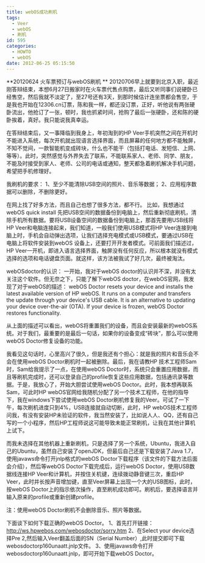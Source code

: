 ```yaml
---
title: webOS成功刷机
tags:
  - Veer
  - webOS
  - 刷机
id: 595
categories:
  - HOWTO
  - webOS
date: 2012-06-25 05:15:50
---
```


**20120624 火车票预订与webOS刷机
**
20120706早上就要到北京入职，最近刚答辩结束，本想6月27日搬家时在火车票代售点购票，最后又听同事们说硬卧已经售空，然后我就不淡定了，至27号还有3天，到那时候估计连坐票都会售空，于是我也开始在12306.cn订票，陈和我一样，都还没订票，正好，听他说有两张硬卧流出，他抢订了一张，顿时，我也抓紧时间，抢购了最后一张硬卧，还和陈的硬卧挨着，真好。我只能说我真幸运。

在答辩结束后，又一事降临到我身上，年初淘到的HP Veer手机突然之间在开机时不能进入系统，每次开机就出现语言选择界面，而且屏幕的任何地方都不能触屏，不知不觉间，一款智能机变成砖块，什么也不能干（包括打电话、发短信、上网、等等）。此时，突然感觉与外界失去了联系，不能联系家人、老师、同学、朋友，不能及时接受到家人、老师、公司的电话或通知，整天都急着刷机解决手机问题，希望把手机修理好。

我刷机的要求：
1、至少不能清除USB空间的照片、音乐等数据；
2、应用程序数据可以删除，不删除更好。

在网上找了好多方法，而且自己也想了很多方法，都不行。
比如，我想通过webOS quick install 先把USB空间的数据备份到电脑上，然后重新彻底刷机，清除手机所有数据。要将USB设备空间的数据备份到电脑上，那首先要用USB线将HP Veer和电脑连接起来，我们知道，一般我们使用USB模式将HP Veer连接到电脑上时，手机会自动弹出选项，让我们选择充电模式或USB模式，要通过USB在电脑上将软件安装到webOS 设备上，还要打开开发者模式。可前面我们描述过，HP Veer一开机，即进入语言选择界面，触屏没有任何反应，所以根本就没有模式选择的选项和电话键盘页面。就这样，该方法被我试了好几次，最终被淘汰。

webOSdoctor的认识：
一开始，我对于webOS doctor的认识并不深，并没有太关注这个软件。但无奈之下，只能了解下webOS doctor，在webOS官网，我发现了对于webOS的描述：
webOS Doctor resets your device and installs the latest available version of HP webOS. It runs on a computer and transfers the update through your device's USB cable. It is an alternative to updating your device over-the-air (OTA). If your device is frozen, webOS Doctor restores functionality.

从上面的描述可以看出，webOS将重置我们的设备，而且会安装最新的webOS系统。对于我们，最重要的是最后一句话，如果你的设备变成“砖块”，那么可以使用webOS Doctor修复设备的功能。

我看见这句话时，心里高兴了很久，但是我还有个担心：就是我的照片和音乐会不会在使用webOS Doctor刷机时一起被删除。最后，我在请教HP 技术工程师Sam时，Sam给我提示了一点，在使用webOS Doctor时，系统只会重置应用数据，而且等刷机完成时，还可以登录自己的profile恢复这些应用数据，包括通讯录等数据。于是，我放心了，开始大胆尝试使用webOS Doctor。此时，我本想再联系Sam，可此时HP webOS官网给我随机分配了另一个技术工程师，在他的指导下，我在windows下尝试使用webOS Doctor刷机修复我的Veer。可试了一下午，每次刷机进度只到4%，USB连接就自动切断，此时，HP webOS技术工程师问我，有没有安装HP未验证的软件，我当然安装了，比如说人人、QQ，还有自己写的一个小程序，然后HP工程师说这可能导致未能正常刷机，让我在其他计算机上试下。

而我未选择在其他机器上重新刷机，只是选择了另一个系统，Ubuntu，我进入自己的Ubuntu，虽然自己安装了openJDK，但最后自己还是下载安装了Java 1.7，使用javaws命令打开jnlp格式的webOS Doctor下载程序（该文件的下载方法后面会介绍），然后等webOS Doctor下载完成后，运行webOS Doctor，使用USB数据线连接HP Veer和计算机，并按住关机键，连续拨动静音键三次，重启HP Veer，此时并长按声音增加键，直至Veer屏幕上出现一个大的USB图标，此时，按webOS Doctor上的指示依次操作，直至刷机成功即可。刷机后，要选择语言并输入原来的profile或重新创建profile。

注：使用webOS Doctor刷机不会删除音乐、照片等数据。

下面谈下如何下载正确的webOS Doctor。
1、首先打开链接：http://ws.hpwebos.com/webosdoctor/sorry.htm 
2、在Select your device选择Pre 2,然后输入Veer翻盖后面的SN（Serial Number）,此时提交即可下载webosdoctorp160unaatt.jnlp文件。
3、使用javaws命令打开webosdoctorp160unaatt.jnlp，即可开始下载webOS Doctor。